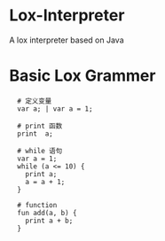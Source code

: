 # Lox-Interpreter
A lox interpreter based on Java

# Basic Lox Grammer
```
  # 定义变量
  var a; | var a = 1;
  
  # print 函数
  print  a;
  
  # while 语句
  var a = 1;
  while (a <= 10) {
    print a;
    a = a + 1;
  }
  
  # function
  fun add(a, b) {
    print a + b;
  }
  
```

